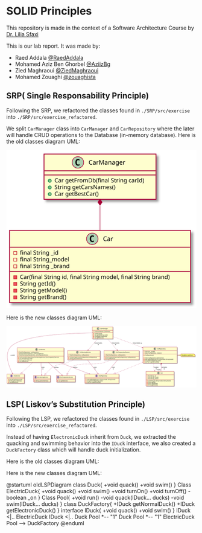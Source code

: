 # SOLID Principles

This repository is made in the context of a Software Architecture Course by [Dr. Lilia Sfaxi](https://insatunisia.github.io/TP-ArchLog/tp1/)

This is our lab  report. It was made by:

- Raed Addala [@RaedAddala](https://www.github.com/RaedAddala)
- Mohamed Aziz Ben Ghorbel [@AziizBg](https://www.github.com/AziizBg)
- Zied Maghraoui [@ZiedMaghraoui](https://www.github.com/ZiedMaghraoui)
- Mohamed Zouaghi [@zouaghista](https://www.github.com/zouaghista)

## SRP( Single Responsability Principle)

Following the SRP, we refactored the classes found in `./SRP/src/exercise` into `./SRP/src/exercise_refactored`.

We split `CarManager` class into `CarManager` and `CarRepository` where the later will handle CRUD operations to the Database (in-memory database).
Here is the old classes diagram UML:
<!--
@startuml oldSRPDiagram
class CarManager {
    + Car getFromDb(final String carId)
    + String getCarsNames()
    + Car getBestCar()
}
class Car{
    - final String _id
    - final String_model
    - final String _brand
- Car(final String id, final String model, final String brand)
- String getId()
- String getModel()
- String getBrand()
}
CarManager *-- Car
@enduml
-->
![oldSRPDiagram](./oldSRPDiagram.svg)

Here is the new classes diagram UML:
<!--
@startuml newSRPDiagram
class CarManager {
    + Car getCar(String carId)
    + String getCarsNames()
    + Car getBestCar()
}
class CarRepository{
    + void addToDb(final String id, final String model, final String brand)
    + Car getFromDb(final String carId)
    + List<Car> getAllFromDb()
}
class Car{
    - final String _id
    - final String_model
    - final String _brand
- Car(final String id, final String model, final String brand)
- String getId()
- String getModel()
- String getBrand()
}
CarRepository "1" *-- "many" Car
CarManager --o CarRepository
@enduml
-->

![newSRPDiagram](./newSRPDiagram.svg)

## LSP( Liskov’s Substitution Principle)

Following the LSP, we refactored the classes found in `./LSP/src/exercise` into `./LSP/src/exercise_refactored`.

Instead of having `ElectronicDuck` inherit from `Duck`, we extracted the quacking and swimming behavior into the `IDuck` interface, we also created a `DuckFactory` class which will handle duck initialization.
<br>

Here is the old classes diagram UML:
<!--
@startuml oldLSPDiagram
class Duck{
+void quack()
+void swim()
}
Class ElectricDuck{
+void quack()
+void swim()
+void turnOn()
+void turnOff()
-boolean _on
}
Class Pool{
+void run()
-void quack(Duck... ducks)
-void swim(Duck... ducks)
}
Duck <|-- ElectricDuck
Pool *-- "1" Duck
Pool *-- "1" ElectricDuck
@enduml
-->
Here is the new classes diagram UML:

@startuml oldLSPDiagram
class Duck{
    +void quack()
    +void swim()
}
Class ElectricDuck{
    +void quack()
    +void swim()
    +void turnOn()
    +void turnOff()
    -boolean _on
}
Class Pool{
    +void run()
    -void quack(IDuck... ducks)
    -void swim(IDuck... ducks)
}
class DuckFactory{
    +IDuck getNormalDuck()
    +IDuck getElectronicDuck()
}
interface IDuck{
    +void quack()
    +void swim()
}
IDuck <|.. ElectricDuck
IDuck <|.. Duck
Pool *-- "1" Duck
Pool *-- "1" ElectricDuck
Pool --> DuckFactory
@enduml
